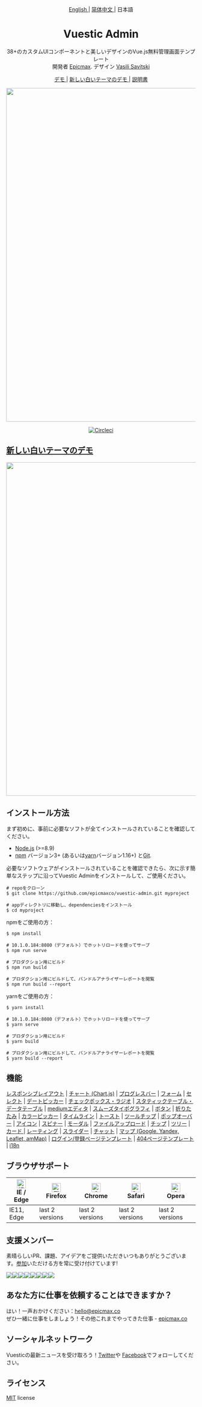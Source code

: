 <p align="center">
  <a href="./README.md"> English </a> | <a href="./README.zh-CN.md"> 简体中文 </a> | 日本語
</p>

<h1 align="center"> Vuestic Admin </h1>

<p align="center">
  38+のカスタムUIコンポーネントと美しいデザインのVue.js無料管理画面テンプレート</br>
  開発者  <a href="https://epicmax.co">Epicmax</a>.
  デザイン <a href="https://www.xxsavitski.com">Vasili Savitski</a>
</p>

<p align="center">
  <a href="https://vuestic.epicmax.co"> デモ </a> | <a href="[THEME_URL]"> 新しい白いテーマのデモ </a> | <a href="https://github.com/epicmaxco/vuestic-admin/wiki"> 説明書 </a>
</p>

<p align="center">
  <a href="https://vuestic.epicmax.co" target="_blank">
    <img src="https://i.imgur.com/RMchKNW.jpg" align="center" width="888px"/>
  </a>
</p>

<p align="center">
  <a href="https://circleci.com/gh/epicmaxco/vuestic-admin">
    <img src="https://img.shields.io/circleci/build/github/epicmaxco/vuestic-admin/master" alt="Circleci">
  </a>
</p>

<h2>
  <a href="[THEME_URL]" target="_blank">
    新しい白いテーマのデモ
  </a>
</h2>

<p align="center">
  <a href="[THEME_URL]" target="_blank">
    <img src="https://i.imgur.com/DnFcrjD.png" align="center" width="888px"/>
  </a>
</p>

## インストール方法

まず初めに、事前に必要なソフトが全てインストールされていることを確認してください。
- [Node.js](https://nodejs.org/en/) (>=8.9)
- [npm](https://www.npmjs.com/get-npm) バージョン3+ (あるいは[yarn](https://yarnpkg.com/lang/en/docs/install/#mac-stable)バージョン1.16+) と[Git](https://git-scm.com/).

必要なソフトウェアがインストールされていることを確認できたら、次に示す簡単なステップに沿ってVuestic Adminをインストールして、ご使用ください。

```
# repoをクローン
$ git clone https://github.com/epicmaxco/vuestic-admin.git myproject

# appディレクトリに移動し、dependenciesをインストール
$ cd myproject

```

npmをご使用の方：

```
$ npm install

# 10.1.0.184:8080（デフォルト）でホットリロードを使ってサーブ
$ npm run serve

# プロダクション用にビルド
$ npm run build

# プロダクション用にビルドして、バンドルアナライザーレポートを閲覧
$ npm run build --report
```

yarnをご使用の方：

```
$ yarn install

# 10.1.0.184:8080（デフォルト）でホットリロードを使ってサーブ
$ yarn serve

# プロダクション用にビルド
$ yarn build

# プロダクション用にビルドして、バンドルアナライザーレポートを閲覧
$ yarn build --report
```

## 機能
[レスポンシブレイアウト](https://vuestic.epicmax.co/#/admin/dashboard) |
[チャート (Chart.js)](https://vuestic.epicmax.co/#/admin/statistics/charts) |
[プログレスバー](https://vuestic.epicmax.co/#/admin/statistics/progress-bars) |
[フォーム](https://vuestic.epicmax.co/#/admin/forms/form-elements) |
[セレクト](https://vuestic.epicmax.co/#/admin/forms/form-elements) |
[デートピッカー](https://vuestic.epicmax.co/#/admin/forms/form-elements) |
[チェックボックス・ラジオ](https://vuestic.epicmax.co/#/admin/forms/form-elements) |
[スタティックテーブル・データテーブル](https://vuestic.epicmax.co/#/admin/tables/data) |
[mediumエディタ](https://vuestic.epicmax.co/#/admin/forms/medium-editor) |
[スムーズタイポグラフィ](https://vuestic.epicmax.co/#/admin/ui/typography) |
[ボタン](https://vuestic.epicmax.co/#/admin/ui/buttons) |
[折りたたみ](https://vuestic.epicmax.co/#/admin/ui/collapses) |
[カラーピッカー](https://vuestic.epicmax.co/#/admin/ui/color-pickers) |
[タイムライン](https://vuestic.epicmax.co/#/admin/ui/timelines) |
[トースト](https://vuestic.epicmax.co/#/admin/ui/notifications) |
[ツールチップ](https://vuestic.epicmax.co/#/admin/ui/popovers) |
[ポップオーバー](https://vuestic.epicmax.co/#/admin/ui/popovers) |
[アイコン](https://vuestic.epicmax.co/#/admin/ui/icons/) |
[スピナー](https://vuestic.epicmax.co/#/admin/ui/spinners) |
[モーダル](https://vuestic.epicmax.co/#/admin/ui/modals) |
[ファイルアップロード](https://vuestic.epicmax.co/#/admin/ui/file-upload) |
[チップ](https://vuestic.epicmax.co/#/admin/ui/chips) |
[ツリー](https://vuestic.epicmax.co/#/admin/ui/tree-view) |
[カード ](https://vuestic.epicmax.co/#/admin/ui/cards) |
[レーティング](https://vuestic.epicmax.co/#/admin/ui/rating) |
[スライダー](https://vuestic.epicmax.co/#/admin/ui/sliders) |
[チャット](https://vuestic.epicmax.co/#/admin/ui/chatPage) |
[マップ (Google, Yandex, Leaflet, amMap)](https://vuestic.epicmax.co/#/admin/maps/google-maps) |
[ログイン/登録ページテンプレート](https://vuestic.epicmax.co/#/auth/login) |
[404ページテンプレート](https://vuestic.epicmax.co/#/admin/pages/404-pages) |
[i18n](https://vuestic.epicmax.co/#/admin/dashboard)


## ブラウザサポート

| [<img src="https://raw.githubusercontent.com/alrra/browser-logos/master/src/edge/edge_48x48.png" alt="IE / Edge" width="24px" height="24px" />](http://godban.github.io/browsers-support-badges/)</br>IE / Edge | [<img src="https://raw.githubusercontent.com/alrra/browser-logos/master/src/firefox/firefox_48x48.png" alt="Firefox" width="24px" height="24px" />](http://godban.github.io/browsers-support-badges/)</br>Firefox | [<img src="https://raw.githubusercontent.com/alrra/browser-logos/master/src/chrome/chrome_48x48.png" alt="Chrome" width="24px" height="24px" />](http://godban.github.io/browsers-support-badges/)</br>Chrome | [<img src="https://raw.githubusercontent.com/alrra/browser-logos/master/src/safari/safari_48x48.png" alt="Safari" width="24px" height="24px" />](http://godban.github.io/browsers-support-badges/)</br>Safari | [<img src="https://raw.githubusercontent.com/alrra/browser-logos/master/src/opera/opera_48x48.png" alt="Opera" width="24px" height="24px" />](http://godban.github.io/browsers-support-badges/)</br>Opera |
| --- | --- | --- | --- | --- |
| IE11, Edge | last 2 versions | last 2 versions | last 2 versions | last 2 versions |


## 支援メンバー
素晴らしいPR、課題、アイデアをご提供いただきいつもありがとうございます。[参加](https://github.com/epicmaxco/vuestic-admin/blob/master/.github/CONTRIBUTING.md)いただける方を常に受け付けています!

[![](https://sourcerer.io/fame/smartapant/epicmaxco/vuestic-admin/images/0)](https://sourcerer.io/fame/smartapant/epicmaxco/vuestic-admin/links/0)[![](https://sourcerer.io/fame/smartapant/epicmaxco/vuestic-admin/images/1)](https://sourcerer.io/fame/smartapant/epicmaxco/vuestic-admin/links/1)[![](https://sourcerer.io/fame/smartapant/epicmaxco/vuestic-admin/images/2)](https://sourcerer.io/fame/smartapant/epicmaxco/vuestic-admin/links/2)[![](https://sourcerer.io/fame/smartapant/epicmaxco/vuestic-admin/images/3)](https://sourcerer.io/fame/smartapant/epicmaxco/vuestic-admin/links/3)[![](https://sourcerer.io/fame/smartapant/epicmaxco/vuestic-admin/images/4)](https://sourcerer.io/fame/smartapant/epicmaxco/vuestic-admin/links/4)[![](https://sourcerer.io/fame/smartapant/epicmaxco/vuestic-admin/images/5)](https://sourcerer.io/fame/smartapant/epicmaxco/vuestic-admin/links/5)[![](https://sourcerer.io/fame/smartapant/epicmaxco/vuestic-admin/images/6)](https://sourcerer.io/fame/smartapant/epicmaxco/vuestic-admin/links/6)[![](https://sourcerer.io/fame/smartapant/epicmaxco/vuestic-admin/images/7)](https://sourcerer.io/fame/smartapant/epicmaxco/vuestic-admin/links/7)

## あなた方に仕事を依頼することはできますか？
はい！一声おかけください：[hello@epicmax.co](mailto:hello@epicmax.co) </br>
ぜひ一緒に仕事をしましょう！その他これまでやってきた仕事 - [epicmax.co](https://epicmax.co)

## ソーシャルネットワーク
Vuesticの最新ニュースを受け取ろう！[Twitter](https://twitter.com/epicmaxco)や [Facebook](https://facebook.com/epicmaxco)でフォローしてください。

## ライセンス
[MIT](https://github.com/epicmaxco/vuestic-admin/blob/master/LICENSE) license

